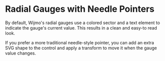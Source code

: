 Radial Gauges with Needle Pointers
==================================

By default, Wijmo's radial gauges use a colored sector and a text element to 
indicate the gauge's current value. This results in a clean and easy-to read look.

If you prefer a more traditional needle-style pointer, you can add an extra
SVG shape to the control and apply a transform to move it when the gauge value 
changes.